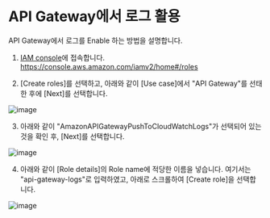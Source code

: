 # API Gateway에서 로그 활용

API Gateway에서 로그를 Enable 하는 방법을 설명합니다.

1. [IAM console](https://console.aws.amazon.com/iamv2/home#/roles)에 접속합니다.
https://console.aws.amazon.com/iamv2/home#/roles

2. [Create roles]를 선택하고, 아래와 같이 [Use case]에서 "API Gateway"를 선태한 후에 [Next]를 선택합니다.

![image](https://github.com/kyopark2014/technical-summary/assets/52392004/dc08efac-026b-4aa5-b120-0618a9d0188b)


3. 아래와 같이 "AmazonAPIGatewayPushToCloudWatchLogs"가 선택되어 있는것을 확인 후, [Next]를 선택합니다. 

![image](https://github.com/kyopark2014/technical-summary/assets/52392004/2b8a528e-3b4d-4099-be74-f093f7e3b394)


4. 아래와 같이 [Role details]의 Role name에 적당한 이름을 넣습니다. 여기서는 "api-gateway-logs"로 입력하였고, 아래로 스크롤하여 [Create role]을 선택합니다.

![image](https://github.com/kyopark2014/technical-summary/assets/52392004/666b8411-0b99-44c6-8a5a-f4b1ffb87b9e)

